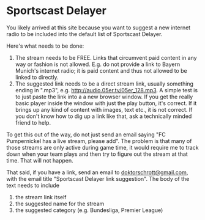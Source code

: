 # Sportscast Delayer

You likely arrived at this site because you want to suggest a new internet radio to be included into the default list of Sportscast Delayer.

Here's what needs to be done:

1. The stream needs to be FREE. Links that circumvent paid content in any way or fashion is not allowed. E.g. do not provide a link to Bayern Munich's internet radio; it is paid content and thus not allowed to be linked to directly.
2. The suggested link needs to be a direct stream link, usually something ending in ".mp3", e.g. http://audio.05er.tv/05er_128.mp3. A simple test is to just paste the link into a a new browser window. If you get the really basic player inside the window with just the play button, it's correct. If it brings up any kind of content with images, text etc., it is not correct. If you don't know how to dig up a link like that, ask a technically minded friend to help.

To get this out of the way, do not just send an email saying "FC Pumpernickel has a live stream, please add". The problem is that many of those streams are only active during game time, it would require me to track down when your team plays and then try to figure out the stream at that time. That will not happen.

That said, if you have a link, send an email to doktorschrott@gmail.com, with the email title "Sportscast Delayer link suggestion". The body of the text needs to include

1) the stream link itself
2) the suggested name for the stream
3) the suggested category (e.g. Bundesliga, Premier League)
